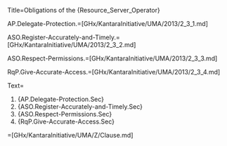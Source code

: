 Title=Obligations of the {Resource_Server_Operator}

AP.Delegate-Protection.=[GHx/KantaraInitiative/UMA/2013/2_3_1.md]

ASO.Register-Accurately-and-Timely.=[GHx/KantaraInitiative/UMA/2013/2_3_2.md]

ASO.Respect-Permissions.=[GHx/KantaraInitiative/UMA/2013/2_3_3.md]

RqP.Give-Accurate-Access.=[GHx/KantaraInitiative/UMA/2013/2_3_4.md]

Text=<ol><li>{AP.Delegate-Protection.Sec}<li>{ASO.Register-Accurately-and-Timely.Sec}<li>{ASO.Respect-Permissions.Sec}<li>{RqP.Give-Accurate-Access.Sec}</ol>

=[GHx/KantaraInitiative/UMA/Z/Clause.md]